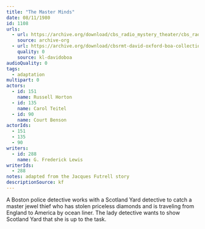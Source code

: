 ```yaml
---
title: "The Master Minds"
date: 08/11/1980
id: 1108
urls: 
  - url: https://archive.org/download/cbs_radio_mystery_theater/cbs_radio_mystery_theater-1101-1150.zip/cbs_radio_mystery_theater-1101-1150%2Fcbsrmt_1108_the_master_minds.mp3
    source: archive-org
  - url: https://archive.org/download/cbsrmt-david-oxford-boa-collection/CBSRMT-800811-1108-The-Master-Minds-(128-48)_WBBM-JE-{BoA}.mp3
    quality: 0
    source: kl-davidoboa
audioQuality: 0
tags: 
  - adaptation
multipart: 0
actors:  
  - id: 151
    name: Russell Horton  
  - id: 135
    name: Carol Teitel  
  - id: 90
    name: Court Benson
actorIds:  
  - 151  
  - 135  
  - 90
writers:  
  - id: 288
    name: G. Frederick Lewis
writerIds:  
  - 288
notes: adapted from the Jacques Futrell story
descriptionSource: kf
---
```

A Boston police detective works with a Scotland Yard detective to catch a master jewel thief who has stolen priceless diamonds and is traveling from England to America by ocean liner. The lady detective wants to show Scotland Yard that she is up to the task.
